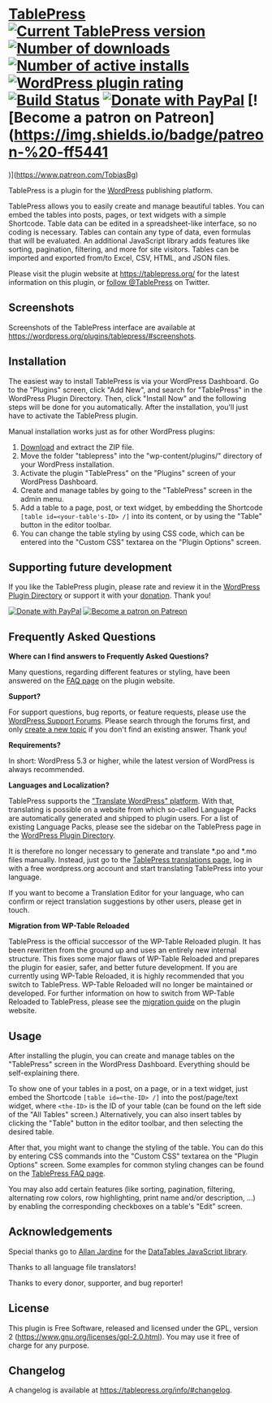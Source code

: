 # [TablePress](https://tablepress.org/) [![Current TablePress version](https://img.shields.io/wordpress/plugin/v/tablepress.svg)](https://wordpress.org/plugins/tablepress/) [![Number of downloads](https://img.shields.io/wordpress/plugin/dt/tablepress.svg)](https://wordpress.org/plugins/tablepress/advanced/) [![Number of active installs](https://img.shields.io/wordpress/plugin/installs/tablepress.svg)](https://wordpress.org/plugins/tablepress/advanced/) [![WordPress plugin rating](https://img.shields.io/wordpress/plugin/r/tablepress.svg)](https://wordpress.org/plugins/tablepress/#reviews) [![Build Status](https://img.shields.io/travis/TobiasBg/TablePress.svg)](https://travis-ci.org/TobiasBg/TablePress) [![Donate with PayPal](https://img.shields.io/badge/PayPal-Donate-yellow.svg)](https://www.paypal.me/TobiasBg) [![Become a patron on Patreon](https://img.shields.io/badge/patreon-%20-ff5441
)](https://www.patreon.com/TobiasBg)

TablePress is a plugin for the [WordPress](https://wordpress.org/) publishing platform.

TablePress allows you to easily create and manage beautiful tables. You can embed the tables into posts, pages, or text widgets with a simple Shortcode. Table data can be edited in a spreadsheet-like interface, so no coding is necessary. Tables can contain any type of data, even formulas that will be evaluated. An additional JavaScript library adds features like sorting, pagination, filtering, and more for site visitors. Tables can be imported and exported from/to Excel, CSV, HTML, and JSON files.

Please visit the plugin website at https://tablepress.org/ for the latest information on this plugin, or [follow @TablePress](https://twitter.com/TablePress) on Twitter.

## Screenshots

Screenshots of the TablePress interface are available at https://wordpress.org/plugins/tablepress/#screenshots.

## Installation

The easiest way to install TablePress is via your WordPress Dashboard. Go to the "Plugins" screen, click "Add New", and search for "TablePress" in the WordPress Plugin Directory. Then, click "Install Now" and the following steps will be done for you automatically. After the installation, you'll just have to activate the TablePress plugin.

Manual installation works just as for other WordPress plugins:

1. [Download](https://downloads.wordpress.org/plugin/tablepress.latest-stable.zip) and extract the ZIP file.
1. Move the folder "tablepress" into the "wp-content/plugins/" directory of your WordPress installation.
1. Activate the plugin "TablePress" on the "Plugins" screen of your WordPress Dashboard.
1. Create and manage tables by going to the "TablePress" screen in the admin menu.
1. Add a table to a page, post, or text widget, by embedding the Shortcode `[table id=<your-table's-ID> /]` into its content, or by using the "Table" button in the editor toolbar.
1. You can change the table styling by using CSS code, which can be entered into the "Custom CSS" textarea on the "Plugin Options" screen.

## Supporting future development

If you like the TablePress plugin, please rate and review it in the [WordPress Plugin Directory](https://wordpress.org/support/view/plugin-reviews/tablepress) or support it with your [donation](https://tablepress.org/donate/). Thank you!

[![Donate with PayPal](https://www.paypal.com/en_US/i/btn/x-click-butcc-donate.gif)](https://www.paypal.me/TobiasBg) [![Become a patron on Patreon](https://c5.patreon.com/external/logo/become_a_patron_button.png
)](https://www.patreon.com/TobiasBg)

## Frequently Asked Questions

**Where can I find answers to Frequently Asked Questions?**

Many questions, regarding different features or styling, have been answered on the [FAQ page](https://tablepress.org/faq/) on the plugin website.

**Support?**

For support questions, bug reports, or feature requests, please use the [WordPress Support Forums](https://wordpress.org/support/plugin/tablepress). Please search through the forums first, and only [create a new topic](https://wordpress.org/support/plugin/tablepress#new-post) if you don't find an existing answer. Thank you!

**Requirements?**

In short: WordPress 5.3 or higher, while the latest version of WordPress is always recommended.

**Languages and Localization?**

TablePress supports the ["Translate WordPress" platform](https://translate.wordpress.org/). With that, translating is possible on a website from which so-called Language Packs are automatically generated and shipped to plugin users. For a list of existing Language Packs, please see the sidebar on the TablePress page in the [WordPress Plugin Directory](https://wordpress.org/plugins/tablepress/).

It is therefore no longer necessary to generate and translate *.po and *.mo files manually. Instead, just go to the [TablePress translations page](https://translate.wordpress.org/projects/wp-plugins/tablepress), log in with a free wordpress.org account and start translating TablePress into your language.

If you want to become a Translation Editor for your language, who can confirm or reject translation suggestions by other users, please get in touch.

**Migration from WP-Table Reloaded**

TablePress is the official successor of the WP-Table Reloaded plugin. It has been rewritten from the ground up and uses an entirely new internal structure. This fixes some major flaws of WP-Table Reloaded and prepares the plugin for easier, safer, and better future development.
If you are currently using WP-Table Reloaded, it is highly recommended that you switch to TablePress. WP-Table Reloaded will no longer be maintained or developed. For further information on how to switch from WP-Table Reloaded to TablePress, please see the [migration guide](https://tablepress.org/migration-from-wp-table-reloaded/) on the plugin website.

## Usage

After installing the plugin, you can create and manage tables on the "TablePress" screen in the WordPress Dashboard.
Everything should be self-explaining there.

To show one of your tables in a post, on a page, or in a text widget, just embed the Shortcode `[table id=<the-ID> /]` into the post/page/text widget, where `<the-ID>` is the ID of your table (can be found on the left side of the "All Tables" screen.)
Alternatively, you can also insert tables by clicking the "Table" button in the editor toolbar, and then selecting the desired table.

After that, you might want to change the styling of the table. You can do this by entering CSS commands into the "Custom CSS" textarea on the "Plugin Options" screen. Some examples for common styling changes can be found on the [TablePress FAQ page](https://tablepress.org/faq/).

You may also add certain features (like sorting, pagination, filtering, alternating row colors, row highlighting, print name and/or description, ...) by enabling the corresponding checkboxes on a table's "Edit" screen.

## Acknowledgements

Special thanks go to [Allan Jardine](https://www.sprymedia.co.uk/) for the [DataTables JavaScript library](https://www.datatables.net/).

Thanks to all language file translators!

Thanks to every donor, supporter, and bug reporter!

## License

This plugin is Free Software, released and licensed under the GPL, version 2 (https://www.gnu.org/licenses/gpl-2.0.html).
You may use it free of charge for any purpose.

## Changelog

A changelog is available at https://tablepress.org/info/#changelog.

